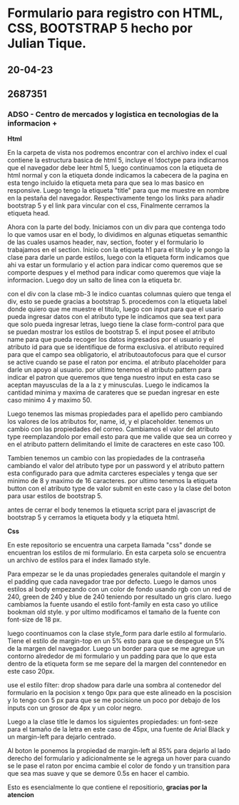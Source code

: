 # Formulario para registro con HTML, CSS, BOOTSTRAP 5 hecho por Julian Tique.
## 20-04-23
## 2687351
### ADSO - Centro de mercados y logistica en tecnologias de la informacion +

**Html**

En la carpeta de vista nos podremos encontrar con el archivo index el cual contiene la estructura basica de html 5, incluye el !doctype para indicarnos que el navegador debe leer html 5, luego continuamos con la etiqueta de html normal y con la etiqueta <head> donde indicamos la cabecera de la pagina en esta tengo incluido la etiqueta meta para que sea lo mas basico en responsive.  Luego tengo la etiqueta "title" para que me muestre en nombre en la pestaña del navegador. Respectivamente tengo los links para añadir bootstrap 5 y el link para vincular con el css, Finalmente cerramos la etiqueta head.
  
Ahora con la parte del body. Iniciamos con un div para que contenga todo lo que vamos usar en el body, lo dividimos en algunas etiquetas semanthic de las cuales usamos header, nav, section, footer y el formulario lo trabajamos en el section.  Inicio con la etiqueta h1 para el titulo y le pongo la clase para darle un parde estilos, luego con la etiqueta form indicamos que ahi va estar un formulario y el action para indicar como queremos que se comporte despues y el method para indicar como queremos que viaje la informacion. Luego doy un salto de linea con la etiqueta br.
  
con el div con la clase mb-3 le indico cuantas columnas quiero que tenga el div, esto se puede gracias a bootstrap 5. procedemos con la etiqueta label donde quiero que me muestre el titulo, luego con input para que el usario pueda ingresar datos con el atributo type le indicamos que sea text para que solo pueda ingresar letras, luego tiene la clase form-control para que se puedan mostrar los estilos de bootstrap 5. el input posee el atributo name para que pueda recoger los datos ingresados por el usuario y el atributo id para que se identifique de forma exclusiva. el atributo required para que el campo sea obligatorio, el atributoautofocus para que el cursor se active cuando se pase el raton por encima. el atributo placeholder para darle un apoyo al usuario. por ultimo tenemos el atributo pattern para indicar el patron que queremos que tenga nuestro input en esta caso se aceptan mayusculas de la a la z y minusculas. Luego le indicamos la cantidad minima y maxima de carateres que se puedan ingresar en este caso minimo 4 y maximo 50.
  
Luego tenemos las mismas propiedades para el apellido pero cambiando los valores de los atributos for, name, id, y el placeholder. tenemos un cambio con las propiedades del correo. Cambiamos el valor del atributo type reemplazandolo por email esto para que me valide que sea un correo y en el atributo pattern delimitando el limite de caracteres en este caso 100.
  
Tambien tenemos un cambio con las propiedades de la contraseña cambiando el valor del atributo type por un password y el atributo pattern esta configurado para que admita carcteres especiales y tenga que ser minimo de 8 y maximo de 16 caracteres. por ultimo tenemos la etiqueta button con el atributo type de valor submit en este caso y la clase del boton para usar estilos de bootstrap 5.
  
antes de cerrar el body tenemos la etiqueta script para el javascript de bootstrap 5 y cerramos la etiqueta body y la etiqueta html.
  
**Css**

En este repositorio se encuentra una carpeta llamada "css" donde se encuentran los estilos de mi formulario.
En esta carpeta solo se encuentra un archivo de estilos para el index llamado style.  
  
Para empezar se le da unas propiedades generales quitandole el margin y el padding que cada navegador trae por defecto. Luego le damos unos estilos al body empezando con un color de fondo usando rgb con un red de 240, green de 240 y blue de 240 teniendo por resultado un gris claro. luego cambiamos la fuente usando el estilo font-family en esta caso yo utilice bookman old style. y por ultimo modificamos el tamaño de la fuente con font-size de 18 px. 
  
luego coontinuamos con la clase style_form para darle estilo al formulario. Tiene el estilo de margin-top en un 5% esto para que se despegue un 5% de la margen del navegador. Luego un border para que se me agregue un contorno alrededor de mi formulario y un padding para que lo que esta dentro de la etiqueta form se me separe del la margen del conntenedor en este caso 20px.
  
use el estilo filter: drop shadow para darle una sombra al contenedor del formulario en la pocision x tengo 0px para que este alineado en la poscision y lo tengo con 5 px para que se me pocisione un poco por debajo de los inputs con un grosor de 4px y un color negro. 
  
Luego a la clase title le damos los siguientes propiedades: un font-seze para el tamaño de la letra en este caso de 45px, una fuente de Arial Black y un margin-left para dejarlo centrado. 
  
Al boton le ponemos la propiedad de margin-left al 85% para dejarlo al lado derecho del formulario y adicionalmente se le agrega un hover para cuando se le pase el raton por encima cambie el color de fondo y un transition para que sea mas suave y que se demore 0.5s en hacer el cambio.
  
Esto es esencialmente lo que contiene el repositiorio, **gracias por la atencion** 
